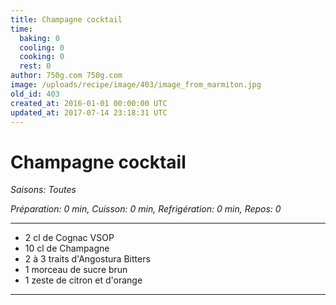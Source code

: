 ```yaml
---
title: Champagne cocktail
time:
  baking: 0
  cooling: 0
  cooking: 0
  rest: 0
author: 750g.com 750g.com
image: /uploads/recipe/image/403/image_from_marmiton.jpg
old_id: 403
created_at: 2016-01-01 00:00:00 UTC
updated_at: 2017-07-14 23:18:31 UTC
---
```


# Champagne cocktail

_Saisons: Toutes_

_Préparation: 0 min, Cuisson: 0 min, Refrigération: 0 min, Repos: 0_

---

- 2 cl de Cognac VSOP
- 10 cl de Champagne
- 2 à 3 traits d'Angostura Bitters
- 1 morceau de sucre brun
- 1 zeste de citron et d'orange

---
